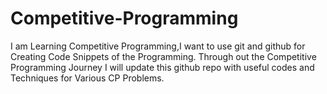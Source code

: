 # Competitive-Programming
I am Learning Competitive Programming,I want to use git and github for Creating Code Snippets of the Programming. Through out the Competitive Programming Journey I will update this github repo with useful codes and Techniques for Various CP Problems.
